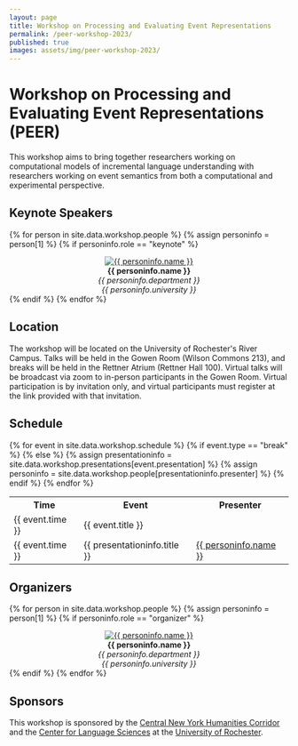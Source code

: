 ```yaml
---
layout: page
title: Workshop on Processing and Evaluating Event Representations
permalink: /peer-workshop-2023/
published: true
images: assets/img/peer-workshop-2023/
---
```


# Workshop on Processing and Evaluating Event Representations (PEER)

This workshop aims to bring together researchers working on computational models of incremental language understanding with researchers working on event semantics from both a computational and experimental perspective.

## Keynote Speakers

{% for person in site.data.workshop.people %}
{% assign personinfo = person[1] %}
{% if personinfo.role == "keynote" %}
<center>
<a href="{{ personinfo.website }}"><img class="people" alt="{{ personinfo.name }}" src="{{ page.images | relative_url }}{{ personinfo.image }}" srcset="{{ page.images | relative_url }}{{ personinfo.image }}" /></a>
</center>  
<center><b>{{ personinfo.name }}</b></center>
<center><i>{{ personinfo.department }}</i></center>
<center><i>{{ personinfo.university }}</i></center>
{% endif %}    
{% endfor %}

## Location

The workshop will be located on the University of Rochester's River Campus. Talks will be held in the Gowen Room (Wilson Commons 213), and breaks will be held in the Rettner Atrium (Rettner Hall 100). Virtual talks will be broadcast via zoom to in-person participants in the Gowen Room. Virtual participation is by invitation only, and virtual participants must register at the link provided with that invitation.  

## Schedule

<table>
<tr>
<th>Time</th>
<th>Event</th>
<th>Presenter</th>
</tr>
{% for event in site.data.workshop.schedule %}
{% if event.type == "break" %}
<tr>
    <td>{{ event.time }}</td>
    <td>{{ event.title }}</td>
    <td></td>
</tr>
{% else %}
{% assign presentationinfo = site.data.workshop.presentations[event.presentation] %}
{% assign personinfo = site.data.workshop.people[presentationinfo.presenter] %}

<tr>
    <td>{{ event.time }}</td>
    <td>{{ presentationinfo.title }}</td>
    <td><a href="{{ personinfo.website }}">{{ personinfo.name }}</a></td>
</tr>
{% endif %}
{% endfor %}
</table>

## Organizers

{% for person in site.data.workshop.people %}
{% assign personinfo = person[1] %}
{% if personinfo.role == "organizer" %}
<center>
<a href="{{ personinfo.website }}"><img class="people" alt="{{ personinfo.name }}" src="{{ page.images | relative_url }}{{ personinfo.image }}" srcset="{{ page.images | relative_url }}{{ personinfo.image }}" /></a>
</center>  
<center><b>{{ personinfo.name }}</b></center>
<center><i>{{ personinfo.department }}</i></center>
<center><i>{{ personinfo.university }}</i></center>
{% endif %}    
{% endfor %}

## Sponsors

This workshop is sponsored by the [Central New York Humanities Corridor](https://www.cnycorridor.net/) and the [Center for Language Sciences](https://www.sas.rochester.edu/cls/) at the [University of Rochester](https://rochester.edu/).